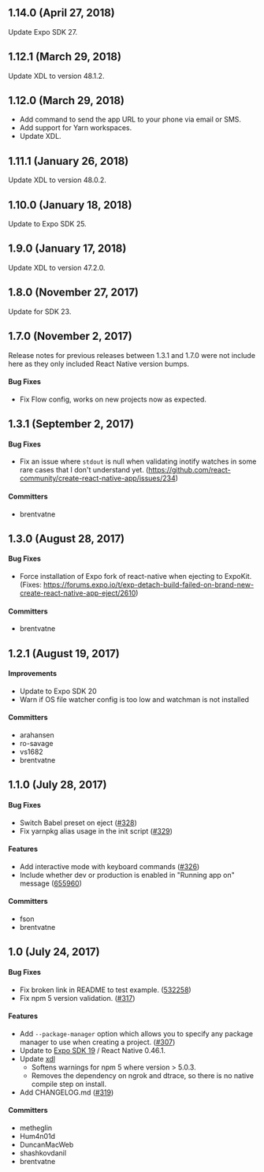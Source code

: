 ## 1.14.0 (April 27, 2018)

Update Expo SDK 27.

## 1.12.1 (March 29, 2018)

Update XDL to version 48.1.2.

## 1.12.0 (March 29, 2018)

* Add command to send the app URL to your phone via email or SMS.
* Add support for Yarn workspaces.
* Update XDL.

## 1.11.1 (January 26, 2018)

Update XDL to version 48.0.2.

## 1.10.0 (January 18, 2018)

Update to Expo SDK 25.

## 1.9.0 (January 17, 2018)

Update XDL to version 47.2.0.

## 1.8.0 (November 27, 2017)

Update for SDK 23.

## 1.7.0 (November 2, 2017)

Release notes for previous releases between 1.3.1 and 1.7.0 were not include here as they only included React Native version bumps.

#### Bug Fixes

* Fix Flow config, works on new projects now as expected.

## 1.3.1 (September 2, 2017)

#### Bug Fixes

* Fix an issue where `stdout` is null when validating inotify watches in some rare cases that I don't understand yet. (https://github.com/react-community/create-react-native-app/issues/234)

#### Committers

* brentvatne

## 1.3.0 (August 28, 2017)

#### Bug Fixes

* Force installation of Expo fork of react-native when ejecting to ExpoKit. (Fixes: https://forums.expo.io/t/exp-detach-build-failed-on-brand-new-create-react-native-app-eject/2610)

#### Committers

* brentvatne

## 1.2.1 (August 19, 2017)

#### Improvements

* Update to Expo SDK 20
* Warn if OS file watcher config is too low and watchman is not installed

#### Committers

* arahansen
* ro-savage
* vs1682
* brentvatne

## 1.1.0 (July 28, 2017)

#### Bug Fixes

* Switch Babel preset on eject ([#328](https://github.com/react-community/create-react-native-app/pull/328))
* Fix yarnpkg alias usage in the init script ([#329](https://github.com/react-community/create-react-native-app/pull/329))

#### Features

* Add interactive mode with keyboard commands ([#326](https://github.com/react-community/create-react-native-app/pull/326))
* Include whether dev or production is enabled in "Running app on" message ([655960](https://github.com/react-community/create-react-native-app/commit/655960090393673ec0a6208a1afac8f6821664e5))

#### Committers

* fson
* brentvatne

## 1.0 (July 24, 2017)

#### Bug Fixes

* Fix broken link in README to test example. ([532258](https://github.com/react-community/create-react-native-app/commit/5322584644413c1ea4ac70bbf1629a71803b27d5))
* Fix npm 5 version validation. ([#317](https://github.com/react-community/create-react-native-app/pull/317))

#### Features

* Add `--package-manager` option which allows you to specify any package manager to use when creating a project. ([#307](https://github.com/react-community/create-react-native-app/pull/307))
* Update to [Expo SDK 19](https://blog.expo.io/expo-sdk-v19-0-0-is-now-available-821a62b58d3d) / React Native 0.46.1.
* Update [xdl](https://github.com/expo/xdl)
  * Softens warnings for npm 5 where version > 5.0.3.
  * Removes the dependency on ngrok and dtrace, so there is no native compile step on install.
* Add CHANGELOG.md ([#319](https://github.com/react-community/create-react-native-app/pull/319))

#### Committers

* metheglin
* Hum4n01d
* DuncanMacWeb
* shashkovdanil
* brentvatne
